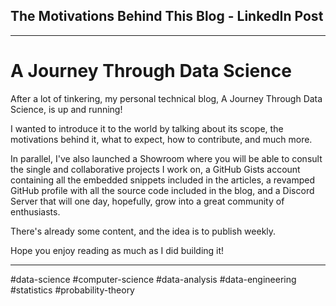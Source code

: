 <article class="first">
  <div class="title">
    <h1>The Motivations Behind This Blog - LinkedIn Post</h1>
  </div>
</article>

---

# A Journey Through Data Science

After a lot of tinkering, my personal technical blog, A Journey Through Data Science, is up and running!

I wanted to introduce it to the world by talking about its scope, the motivations behind it, what to expect, how to contribute, and much more.

In parallel, I've also launched a Showroom where you will be able to consult the single and collaborative projects I work on, a GitHub Gists account containing all the embedded snippets included in the articles, a revamped GitHub profile with all the source code included in the blog, and a Discord Server that will one day, hopefully, grow into a great community of enthusiasts.

There's already some content, and the idea is to publish weekly.

Hope you enjoy reading as much as I did building it!

---

#data-science #computer-science #data-analysis #data-engineering #statistics #probability-theory 
